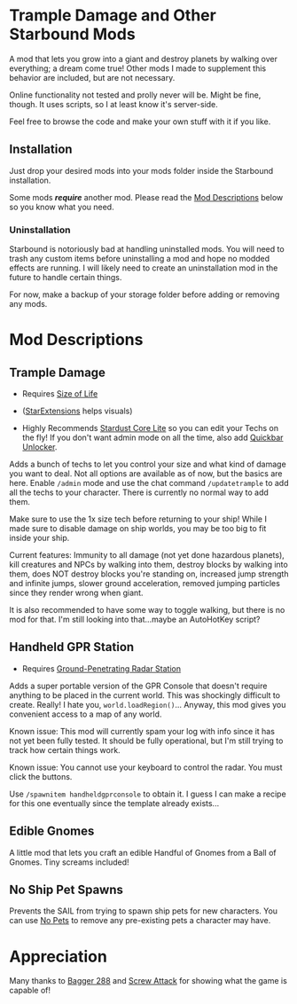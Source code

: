 # Trample Damage and Other Starbound Mods

A mod that lets you grow into a giant and destroy planets by walking over everything; a dream come true! Other mods I made to supplement this behavior are included, but are not necessary.

Online functionality not tested and prolly never will be. Might be fine, though. It uses scripts, so I at least know it's server-side.

Feel free to browse the code and make your own stuff with it if you like.

## Installation

Just drop your desired mods into your mods folder inside the Starbound installation.

Some mods ***require*** another mod. Please read the [Mod Descriptions](https://github.com/Kemui52/SB-TrampleDamage?tab=readme-ov-file#mod-descriptions) below so you know what you need.

### Uninstallation

Starbound is notoriously bad at handling uninstalled mods. You will need to trash any custom items before uninstalling a mod and hope no modded effects are running. I will likely need to create an uninstallation mod in the future to handle certain things.

For now, make a backup of your storage folder before adding or removing any mods.

# Mod Descriptions

## Trample Damage

- Requires [Size of Life](https://steamcommunity.com/sharedfiles/filedetails/?id=3218820111)

- ([StarExtensions](https://github.com/StarExtensions/StarExtensions) helps visuals)

- Highly Recommends [Stardust Core Lite](https://steamcommunity.com/sharedfiles/filedetails/?id=2512589532) so you can edit your Techs on the fly! If you don't want admin mode on all the time, also add [Quickbar Unlocker](https://steamcommunity.com/sharedfiles/filedetails/?id=1089421344).

Adds a bunch of techs to let you control your size and what kind of damage you want to deal. Not all options are available as of now, but the basics are here. Enable ``/admin`` mode and use the chat command ``/updatetrample`` to add all the techs to your character. There is currently no normal way to add them.

Make sure to use the 1x size tech before returning to your ship! While I made sure to disable damage on ship worlds, you may be too big to fit inside your ship.

Current features: Immunity to all damage (not yet done hazardous planets), kill creatures and NPCs by walking into them, destroy blocks by walking into them, does NOT destroy blocks you're standing on, increased jump strength and infinite jumps, slower ground acceleration, removed jumping particles since they render wrong when giant.

It is also recommended to have some way to toggle walking, but there is no mod for that. I'm still looking into that...maybe an AutoHotKey script?

## Handheld GPR Station

- Requires [Ground-Penetrating Radar Station](https://steamcommunity.com/sharedfiles/filedetails/?id=1140386986)   

Adds a super portable version of the GPR Console that doesn't require anything to be placed in the current world. This was shockingly difficult to create. Really! I hate you, ``world.loadRegion()``... Anyway, this mod gives you convenient access to a map of any world.

Known issue: This mod will currently spam your log with info since it has not yet been fully tested. It should be fully operational, but I'm still trying to track how certain things work.

Known issue: You cannot use your keyboard to control the radar. You must click the buttons.

Use ``/spawnitem handheldgprconsole`` to obtain it. I guess I can make a recipe for this one eventually since the template already exists...

## Edible Gnomes

A little mod that lets you craft an edible Handful of Gnomes from a Ball of Gnomes. Tiny screams included!

## No Ship Pet Spawns

Prevents the SAIL from trying to spawn ship pets for new characters. You can use [No Pets](https://steamcommunity.com/sharedfiles/filedetails/?id=733729084) to remove any pre-existing pets a character may have.

# Appreciation

Many thanks to [Bagger 288](https://steamcommunity.com/sharedfiles/filedetails/?id=1391734304) and [Screw Attack](https://steamcommunity.com/sharedfiles/filedetails/?id=750726369) for showing what the game is capable of!
